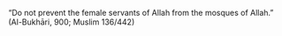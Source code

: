 “Do not prevent the female servants of Allah from the mosques of Allah.” (Al-Bukhāri, 900; Muslim 136/442)

